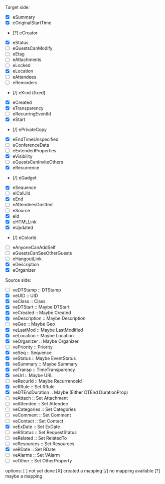 Target side:
 - [X] eSummary
 - [X] eOriginalStartTime
 - [?] eCreator
 - [X] eStatus
 - [ ] eGuestsCanModify
 - [ ] eEtag
 - [ ] eAttachments
 - [ ] eLocked
 - [X] eLocation
 - [ ] eAttendees
 - [ ] eReminders
 - [/] eKind (fixed)
 - [X] eCreated
 - [X] eTransparency
 - [ ] eRecurringEventId
 - [X] eStart
 - [/] ePrivateCopy
 - [X] eEndTimeUnspecified
 - [ ] eConferenceData
 - [ ] eExtendedProperties
 - [X] eVisibility
 - [ ] eGuestsCanInviteOthers
 - [X] eRecurrence
 - [/] eGadget
 - [X] eSequence
 - [ ] eICalUId
 - [X] eEnd
 - [ ] eAttendeesOmitted
 - [ ] eSource
 - [X] eId
 - [X] eHTMLLink
 - [X] eUpdated
 - [/] eColorId
 - [ ] eAnyoneCanAddSelf
 - [ ] eGuestsCanSeeOtherGuests
 - [ ] eHangoutLink
 - [X] eDescription
 - [X] eOrganizer

Source side:
 - [ ] veDTStamp :: DTStamp
 - [X] veUID :: UID
 - [X] veClass :: Class
 - [X] veDTStart :: Maybe DTStart
 - [X] veCreated :: Maybe Created
 - [X] veDescription :: Maybe Description
 - [ ] veGeo :: Maybe Geo
 - [X] veLastMod :: Maybe LastModified
 - [X] veLocation :: Maybe Location
 - [X] veOrganizer :: Maybe Organizer
 - [ ] vePriority :: Priority
 - [X] veSeq :: Sequence
 - [X] veStatus :: Maybe EventStatus
 - [X] veSummary :: Maybe Summary
 - [X] veTransp :: TimeTransparency
 - [X] veUrl :: Maybe URL
 - [ ] veRecurId :: Maybe RecurrenceId
 - [X] veRRule :: Set RRule
 - [X] veDTEndDuration :: Maybe (Either DTEnd DurationProp)
 - [ ] veAttach :: Set Attachment
 - [ ] veAttendee :: Set Attendee
 - [ ] veCategories :: Set Categories
 - [ ] veComment :: Set Comment
 - [ ] veContact :: Set Contact
 - [X] veExDate :: Set ExDate
 - [ ] veRStatus :: Set RequestStatus
 - [ ] veRelated :: Set RelatedTo
 - [ ] veResources :: Set Resources
 - [X] veRDate :: Set RDate
 - [ ] veAlarms :: Set VAlarm
 - [ ] veOther :: Set OtherProperty

options:
[ ] not yet done
[X] created a mapping
[/] no mapping available
[?] maybe a mapping
